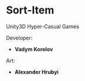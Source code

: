 # Sort-Item
Unity3D Hyper-Casual Games

Developer:
- **Vadym Korolov**

Art:
- **Alexander Hrubyi**
